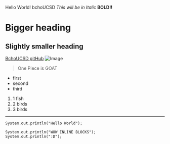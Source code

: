 Hello World! bchoUCSD
*This will be in Italic*
**BOLD!!**
# Bigger heading
## Slightly smaller heading
[BchoUCSD gitHub](https://bchoucsd.github.io/cse15l-lab-reports/)
![Image](https://miro.medium.com/max/719/1*WaaXnUvhvrswhBJSw4YTuQ.png)
> One Piece is GOAT
* first
* second
* third
1. 1 fish
2. 2 birds
3. 3 birds

---

`System.out.println("Hello World");`

```
System.out.println("WOW INLINE BLOCKS");
System.out.println(":D");
```
